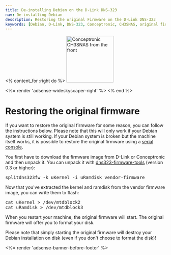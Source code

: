 ```yaml
---
title: De-installing Debian on the D-Link DNS-323
nav: De-installing Debian
description: Restoring the original Firmware on the D-Link DNS-323
keywords: [Debian, D-Link, DNS-323, Conceptronic, CH3SNAS, original firmware]
---
```


<% content_for :right do %>
<img src = "../images/r_ch3snas_front.jpg" class="border" alt="Conceptronic CH3SNAS from the front" width="148" height="146" />

<%= render 'adsense-wideskyscaper-right' %>
<% end %>

<h1>Restoring the original firmware</h1>

If you want to restore the original firmware for some reason, you can
follow the instructions below.  Please note that this will only work if
your Debian system is still working.  If your Debian system is broken but
the machine itself works, it is possible to restore the original firmware
using a <a href = "../recovery">serial console</a>.

You first have to download the firmware image from D-Link or Conceptronic
and then unpack it.  You can unpack it with <a href =
"http://theshed.hezmatt.org/dns323-firmware-tools/">dns323-firmware-tools</a>
(version 0.3 or higher):

<div class="code">
<pre>
splitdns323fw -k uKernel -i uRamdisk vendor-firmware
</pre>
</div>

Now that you've extracted the kernel and ramdisk from the vendor firmware
image, you can write them to flash:

<div class="code">
<pre>
cat uKernel &gt; /dev/mtdblock2
cat uRamdisk &gt; /dev/mtdblock3
</pre>
</div>

When you restart your machine, the original firmware will start.  The
original firmware will offer you to format your disk.

Please note that simply starting the original firmware will destroy your
Debian installation on disk (even if you don't choose to format the disk)!

<div class="bbf">
<%= render 'adsense-banner-before-footer' %>
</div>

